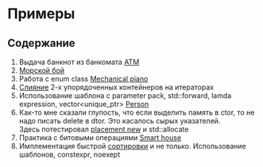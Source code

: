 # Примеры

## Содержание

1. Выдача банкнот из банкомата [ATM](https://github.com/vmf0min/Examples/tree/master/ATM)
2. [Морской бой](https://github.com/vmf0min/Examples/tree/master/Battlships_game)
3. Работа с enum class [Mechanical piano](https://github.com/vmf0min/Examples/tree/master/Mechanical_piano)
4. [Слияние](https://github.com/vmf0min/Examples/tree/master/Merge) 2-х упорядоченных контейнеров на итераторах
5. Использование шаблона с parameter pack, std::forward, lamda expression, vector<unique_ptr> [Person](https://github.com/vmf0min/Examples/tree/master/Person)
6. Как-то мне сказали глупость, что если выделить память в ctor, то не надо писать delete в dtor. Это касалось сырых указателей.  
  Здесь потестировал [placement new](https://github.com/vmf0min/Examples/tree/master/placement_new) и std::allocate
7. Практика с битовыми операциями [Smart house](https://github.com/vmf0min/Examples/tree/master/Smart_house)
8. Имплементация быстрой [сортировки](https://github.com/vmf0min/Examples/tree/master/Sorting) и не только. Использование шаблонов, constexpr, noexept  
